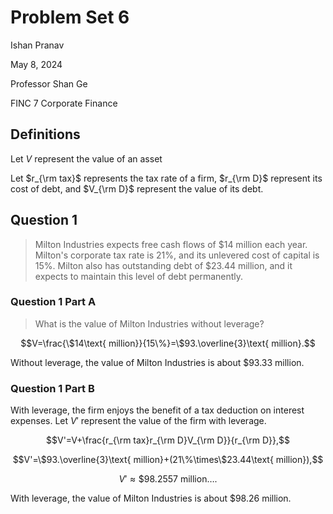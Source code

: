 # Problem Set 6

Ishan Pranav

May 8, 2024

Professor Shan Ge

FINC 7 Corporate Finance

## Definitions

Let $V$ represent the value of an asset

Let $r_{\rm tax}$ represents the tax rate of a firm, $r_{\rm D}$ represent its
cost of debt, and $V_{\rm D}$ represent the value of its debt.

## Question 1

> Milton Industries expects free cash flows of $14 million each year. Milton's
> corporate tax rate is 21%, and its unlevered cost of capital is 15%. Milton
> also has outstanding debt of $23.44 million, and it expects to maintain this
> level of debt permanently.

### Question 1 Part A

> What is the value of Milton Industries without leverage?

$$V=\frac{\$14\text{ million}}{15\%}=\$93.\overline{3}\text{ million}.$$

Without leverage, the value of Milton Industries is about $93.33 million.

### Question 1 Part B

With leverage, the firm enjoys the benefit of a tax deduction on interest
expenses. Let $V'$ represent the value of the firm with leverage.

$$V'=V+\frac{r_{\rm tax}r_{\rm D}V_{\rm D}}{r_{\rm D}},$$

$$V'=\$93.\overline{3}\text{ million}+(21\%\times\$23.44\text{ million}),$$

$$V'\approx\$98.2557\text{ million}\dots.$$

With leverage, the value of Milton Industries is about $98.26 million.
